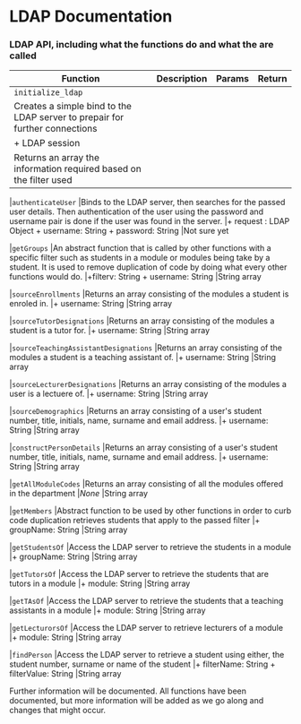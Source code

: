 LDAP Documentation
==================

### LDAP API, including what the functions do and what the are called


|Function                   | Description                 | Params                | Return                |
|---------------------------|:---------------------------:|:---------------------:|----------------------:|
|`initialize_ldap`
|Creates a simple bind to the LDAP server to prepair for further connections
|+ LDAP session
|Returns an array the information required based on the filter used

|`authenticateUser`
|Binds to the LDAP server, then searches for the passed user details.  Then authentication of the user using the password and username pair is done if the user was found in the server.
|+ request : LDAP Object + username: String + password: String
|Not sure yet

|`getGroups`
|An abstract function that is called by other functions with a specific filter such as students in a module or modules being take by a student. It is used to remove duplication of code by doing what every other functions would do.
|+filterv: String + username: String 
|String array

|`sourceEnrollments`
|Returns an array consisting of the modules a student is enroled in.
|+ username: String
|String array

|`sourceTutorDesignations`
|Returns an array consisting of the modules a student is a tutor for.
|+ username: String
|String array

|`sourceTeachingAssistantDesignations`
|Returns an array consisting of the modules a student is a teaching assistant of.
|+ username: String
|String array

|`sourceLecturerDesignations`
|Returns an array consisting of the modules a user is a lectuere of.
|+ username: String
|String array

|`sourceDemographics`
|Returns an array consisting of a user's student number, title, initials, name, surname and email address.
|+ username: String
|String array

|`constructPersonDetails`
|Returns an array consisting of a user's student number, title, initials, name, surname and email address.
|+ username: String
|String array

|`getAllModuleCodes`
|Returns an array consisting of all the modules offered in the department
|_None_
|String array

|`getMembers`
|Abstract function to be used by other functions in order to curb code duplication retrieves students that apply to the passed filter
|+ groupName: String
|String array

|`getStudentsOf`
|Access the LDAP server to retrieve the students in a module
|+ groupName: String
|String array

|`getTutorsOf`
|Access the LDAP server to retrieve the students that are tutors in a module
|+ module: String
|String array

|`getTAsOf`
|Access the LDAP server to retrieve the students that a teaching assistants in a module
|+ module: String
|String array

|`getLecturorsOf`
|Access the LDAP server to retrieve lecturers of a module
|+ module: String
|String array

|`findPerson`
|Access the LDAP server to retrieve a student using either, the student number, surname or name of the student
|+ filterName: String + filterValue: String
|String array

Further information will be documented. All functions have been documented, but more information will be added as we go along and changes that might occur.



